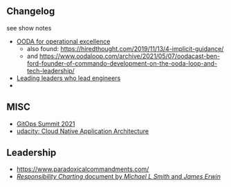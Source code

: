 
## Changelog
see show notes

- [OODA for operational excellence](https://changelog.com/shipit/4)
  - also found: https://hiredthought.com/2019/11/13/4-implicit-guidance/
  - and https://www.oodaloop.com/archive/2021/05/07/oodacast-ben-ford-founder-of-commando-development-on-the-ooda-loop-and-tech-leadership/
- [Leading leaders who lead engineers](https://changelog.com/podcast/453)
- 

## MISC

- [GitOps Summit 2021](https://www.youtube.com/watch?v=alqdkYRVRv8&list=PL2KXbZ9-EY9TRND2YHxordGt8pOw5r45R)
- [udacity: Cloud Native Application Architecture](https://www.udacity.com/course/cloud-native-application-architecture-nanodegree--nd064)

## Leadership

 - https://www.paradoxicalcommandments.com/
 - [_Responsibility Charting_ document by _Michael L Smith_ and _James Erwin_](https://pmicie.org/files/22/PM-Toolkit/85/racirweb31.pdf)

<!--stackedit_data:
eyJoaXN0b3J5IjpbLTEwNjcyMjkzMTgsNDc1MzU2MjYwLC0xNj
YwNzM1MjUwLC0xMjA3OTkwOTgzLDU0ODIyMTYyOCw3MzA5OTgx
MTZdfQ==
-->